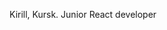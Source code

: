 Kirill, Kursk.
Junior React developer

<!---
ZeraiGR/ZeraiGR is a ✨ special ✨ repository because its `README.md` (this file) appears on your GitHub profile.
You can click the Preview link to take a look at your changes.
--->

